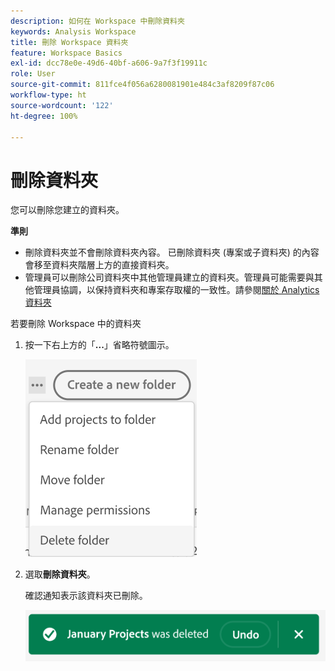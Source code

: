 ```yaml
---
description: 如何在 Workspace 中刪除資料夾
keywords: Analysis Workspace
title: 刪除 Workspace 資料夾
feature: Workspace Basics
exl-id: dcc78e0e-49d6-40bf-a606-9a7f3f19911c
role: User
source-git-commit: 811fce4f056a6280081901e484c3af8209f87c06
workflow-type: ht
source-wordcount: '122'
ht-degree: 100%

---
```



# 刪除資料夾

您可以刪除您建立的資料夾。

**準則**

* 刪除資料夾並不會刪除資料夾內容。 已刪除資料夾 (專案或子資料夾) 的內容會移至資料夾階層上方的直接資料夾。
* 管理員可以刪除公司資料夾中其他管理員建立的資料夾。管理員可能需要與其他管理員協調，以保持資料夾和專案存取權的一致性。請參閱[關於 Analytics 資料夾](/help/analysis-workspace/build-workspace-project/workspace-folders/about-folders.md)

若要刪除 Workspace 中的資料夾

1. 按一下右上方的「**...**」省略符號圖示。

   ![省略符號圖示下拉式選項。](/help/analysis-workspace/build-workspace-project/assets/select-delete-folder.png)

2. 選取&#x200B;**刪除資料夾**。

   確認通知表示該資料夾已刪除。

   ![確認刪除資料夾的快顯通知。](/help/analysis-workspace/build-workspace-project/assets/deleted-folder.png)

